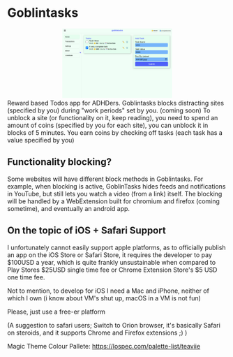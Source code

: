 # Goblintasks
<center><img style="text-align=center" width=50% src="readme-assets/screenshot-homepage-desktop.png"/></center>
Reward based Todos app for ADHDers. Goblintasks blocks distracting sites (specified by you) during "work periods" set by you. (coming soon) To unblock a site (or functionality on it, keep reading), you need to spend an amount of coins (specified by you for each site), you can unblock it in blocks of 5 minutes. You earn coins by checking off tasks (each task has a value specified by you)

## Functionality blocking?
Some websites will have different block methods in Goblintasks. For example, when blocking is active, GoblinTasks hides feeds and notifications in YouTube, but still lets you watch a video (from a link) itself.
The blocking will be handled by a WebExtension built for chromium and firefox (coming sometime), and eventually an android app.

## On the topic of iOS + Safari Support

I unfortunately cannot easily support apple platforms, as to officially publish an app on the iOS Store or Safari Store, it requires the developer to pay $100USD a year, which is quite frankly unsustainable when compared to Play Stores $25USD single time fee or Chrome Extension Store's $5 USD one time fee.

Not to mention, to develop for iOS I need a Mac and iPhone, neither of which I own (i know about VM's shut up, macOS in a VM is not fun)

Please, just use a free-er platform

(A suggestion to safari users; Switch to Orion browser, it's basically Safari on steroids, and it supports Chrome and Firefox extensions ;) )


Magic Theme Colour Pallete: https://lospec.com/palette-list/teaviie
